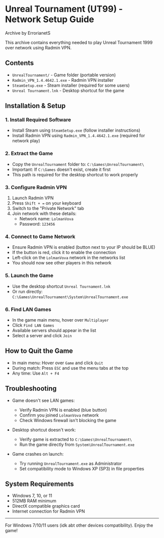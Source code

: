 # Unreal Tournament (UT99) - Network Setup Guide

Archive by ErrorianetS

This archive contains everything needed to play Unreal Tournament 1999 over network using Radmin VPN.

## Contents

- `UnrealTournament/` - Game folder (portable version)
- `Radmin_VPN_1.4.4642.1.exe` - Radmin VPN installer
- `SteamSetup.exe` - Steam installer (required for some users)
- `Unreal Tournament.lnk` - Desktop shortcut for the game

## Installation & Setup

### 1. Install Required Software

- Install Steam using `SteamSetup.exe` (follow installer instructions)
- Install Radmin VPN using `Radmin_VPN_1.4.4642.1.exe` (required for network play)

### 2. Extract the Game

- Copy the `UnrealTournament` folder to: `C:\Games\UnrealTournament\`
- Important: If `C:\Games` doesn't exist, create it first
- This path is required for the desktop shortcut to work properly

### 3. Configure Radmin VPN

1. Launch Radmin VPN
2. Press `Shift + =` on your keyboard
3. Switch to the "Private Network" tab
4. Join network with these details:
   - Network name: `LolmanVova`
   - Password: `123456`

### 4. Connect to Game Network

- Ensure Radmin VPN is enabled (button next to your IP should be BLUE)
- If the button is red, click it to enable the connection
- Left-click on the `LolmanVova` network in the networks list
- You should now see other players in this network

### 5. Launch the Game

- Use the desktop shortcut `Unreal Tournament.lnk`
- Or run directly: `C:\Games\UnrealTournament\System\UnrealTournament.exe`

### 6. Find LAN Games

- In the game main menu, hover over `Multiplayer`
- Click `Find LAN Games`
- Available servers should appear in the list
- Select a server and click `Join`

## How to Quit the Game

- In main menu: Hover over `Game` and click `Quit`
- During match: Press `ESC` and use the menu tabs at the top
- Any time: Use `Alt + F4`

## Troubleshooting

- Game doesn't see LAN games:
  - Verify Radmin VPN is enabled (blue button)
  - Confirm you joined `LolmanVova` network
  - Check Windows firewall isn't blocking the game

- Desktop shortcut doesn't work:
  - Verify game is extracted to `C:\Games\UnrealTournament\`
  - Run the game directly from `System\UnrealTournament.exe`

- Game crashes on launch:
  - Try running `UnrealTournament.exe` as Administrator
  - Set compatibility mode to Windows XP (SP3) in file properties

## System Requirements

- Windows 7, 10, or 11
- 512MB RAM minimum
- DirectX compatible graphics card
- Internet connection for Radmin VPN

---
For Windows 7/10/11 users (idk abt other devices compatibility). Enjoy the game!
